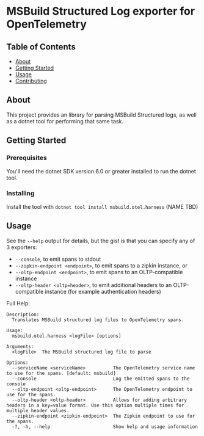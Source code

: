 # MSBuild Structured Log exporter for OpenTelemetry

## Table of Contents

- [About](#about)
- [Getting Started](#getting-started)
- [Usage](#usage)
- [Contributing](../CONTRIBUTING.md)

## About

This project provides an library for parsing MSBuild Structured logs, as well as a dotnet tool for performing that same task.

## Getting Started

### Prerequisites

You'll need the dotnet SDK version 6.0 or greater installed to run the dotnet tool.

### Installing

Install the tool with `dotnet tool install msbuild.otel.harness` (NAME TBD)

## Usage

See the `--help` output for details, but the gist is that you can specify any of 3 exporters:

* `--console`, to emit spans to stdout
* `--zipkin-endpoint <endpoint>`, to emit spans to a zipkin instance, or
* `--oltp-endpoint <endpoint>`, to emit spans to an OLTP-compatible instance
* `--oltp-header <oltp=header>`, to emit additional headers to an OLTP-compatible instance (for example authentication headers)

Full Help:

```
Description:
  Translates MSBuild structured log files to OpenTelemetry spans.

Usage:
  msbuild.otel.harness <logFile> [options]

Arguments:
  <logFile>  The MSBuild structured log file to parse

Options:
  --serviceName <serviceName>          The OpenTelemetry service name to use for the spans. [default: msbuild]
  --console                            Log the emitted spans to the console
  --oltp-endpoint <oltp-endpoint>      The OpenTelemetry endpoint to use for the spans.
  --oltp-header <oltp-header>          Allows for adding arbitrary headers in a key=value format. Use this option multiple times for multiple header values.
  --zipkin-endpoint <zipkin-endpoint>  The Zipkin endpoint to use for the spans.
  -?, -h, --help                       Show help and usage information
```